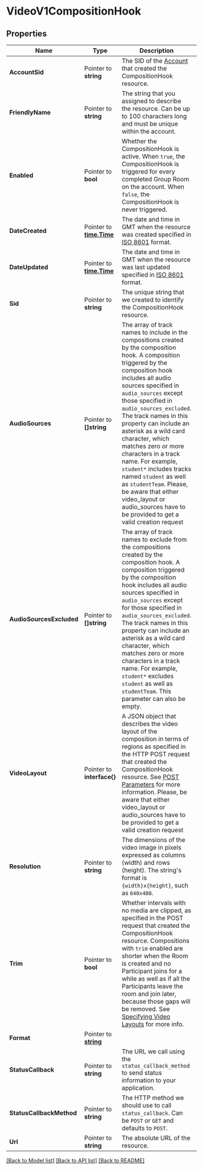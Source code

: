 # VideoV1CompositionHook

## Properties

Name | Type | Description | Notes
------------ | ------------- | ------------- | -------------
**AccountSid** | Pointer to **string** | The SID of the [Account](https://www.twilio.com/docs/iam/api/account) that created the CompositionHook resource. |
**FriendlyName** | Pointer to **string** | The string that you assigned to describe the resource. Can be up to 100 characters long and must be unique within the account. |
**Enabled** | Pointer to **bool** | Whether the CompositionHook is active. When `true`, the CompositionHook is triggered for every completed Group Room on the account. When `false`, the CompositionHook is never triggered. |
**DateCreated** | Pointer to [**time.Time**](time.Time.md) | The date and time in GMT when the resource was created specified in [ISO 8601](https://en.wikipedia.org/wiki/ISO_8601) format. |
**DateUpdated** | Pointer to [**time.Time**](time.Time.md) | The date and time in GMT when the resource was last updated specified in [ISO 8601](https://en.wikipedia.org/wiki/ISO_8601) format. |
**Sid** | Pointer to **string** | The unique string that we created to identify the CompositionHook resource. |
**AudioSources** | Pointer to **[]string** | The array of track names to include in the compositions created by the composition hook. A composition triggered by the composition hook includes all audio sources specified in `audio_sources` except those specified in `audio_sources_excluded`. The track names in this property can include an asterisk as a wild card character, which matches zero or more characters in a track name. For example, `student*` includes tracks named `student` as well as `studentTeam`. Please, be aware that either video_layout or audio_sources have to be provided to get a valid creation request |
**AudioSourcesExcluded** | Pointer to **[]string** | The array of track names to exclude from the compositions created by the composition hook. A composition triggered by the composition hook includes all audio sources specified in `audio_sources` except for those specified in `audio_sources_excluded`. The track names in this property can include an asterisk as a wild card character, which matches zero or more characters in a track name. For example, `student*` excludes `student` as well as `studentTeam`. This parameter can also be empty. |
**VideoLayout** | Pointer to **interface{}** | A JSON object that describes the video layout of the composition in terms of regions as specified in the HTTP POST request that created the CompositionHook resource. See [POST Parameters](https://www.twilio.com/docs/video/api/compositions-resource#http-post-parameters) for more information. Please, be aware that either video_layout or audio_sources have to be provided to get a valid creation request |
**Resolution** | Pointer to **string** | The dimensions of the video image in pixels expressed as columns (width) and rows (height). The string's format is `{width}x{height}`, such as `640x480`. |
**Trim** | Pointer to **bool** | Whether intervals with no media are clipped, as specified in the POST request that created the CompositionHook resource. Compositions with `trim` enabled are shorter when the Room is created and no Participant joins for a while as well as if all the Participants leave the room and join later, because those gaps will be removed. See [Specifying Video Layouts](https://www.twilio.com/docs/video/api/compositions-resource#specifying-video-layouts) for more info. |
**Format** | Pointer to [**string**](CompositionHookEnumFormat.md) |  |
**StatusCallback** | Pointer to **string** | The URL we call using the `status_callback_method` to send status information to your application. |
**StatusCallbackMethod** | Pointer to **string** | The HTTP method we should use to call `status_callback`. Can be `POST` or `GET` and defaults to `POST`. |
**Url** | Pointer to **string** | The absolute URL of the resource. |

[[Back to Model list]](../README.md#documentation-for-models) [[Back to API list]](../README.md#documentation-for-api-endpoints) [[Back to README]](../README.md)


